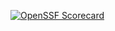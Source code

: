 [![OpenSSF Scorecard](https://api.scorecard.dev/projects/github.com/{noleysc}/{Cat-Information-System}/badge)](https://scorecard.dev/viewer/?uri=github.com/{owner}/{repo})
